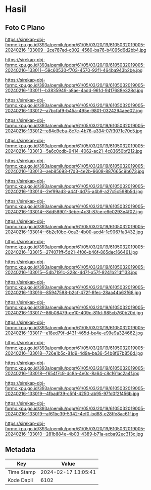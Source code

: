 # Hasil

## Foto C Plano

https://sirekap-obj-formc.kpu.go.id/393a/pemilu/pdpr/61/05/03/20/19/6105032019005-20240216-133009--2ce787ed-c002-4560-ba76-b4095d6d2bb4.jpg

https://sirekap-obj-formc.kpu.go.id/393a/pemilu/pdpr/61/05/03/20/19/6105032019005-20240216-133011--59c60530-f703-4570-92f1-464ba943b2be.jpg

https://sirekap-obj-formc.kpu.go.id/393a/pemilu/pdpr/61/05/03/20/19/6105032019005-20240216-133011--b3835949-a8ae-4add-961d-9417688e328d.jpg

https://sirekap-obj-formc.kpu.go.id/393a/pemilu/pdpr/61/05/03/20/19/6105032019005-20240216-133012--a7bcfaf9-b45a-495e-9801-0324294aee02.jpg

https://sirekap-obj-formc.kpu.go.id/393a/pemilu/pdpr/61/05/03/20/19/6105032019005-20240216-133012--e84d9eba-8c7e-4b76-a334-07f3071c70c5.jpg

https://sirekap-obj-formc.kpu.go.id/393a/pemilu/pdpr/61/05/03/20/19/6105032019005-20240216-133013--5a6c0cdb-9414-4062-ac21-4c83650bf212.jpg

https://sirekap-obj-formc.kpu.go.id/393a/pemilu/pdpr/61/05/03/20/19/6105032019005-20240216-133013--aeb85693-f7d3-4e2b-9608-887665c9b673.jpg

https://sirekap-obj-formc.kpu.go.id/393a/pemilu/pdpr/61/05/03/20/19/6105032019005-20240216-133014--2ef99ad3-a44f-4d75-a4b9-a27c5c598b5d.jpg

https://sirekap-obj-formc.kpu.go.id/393a/pemilu/pdpr/61/05/03/20/19/6105032019005-20240216-133014--8dd58901-3ebe-4c3f-87ce-e9e0293e4f02.jpg

https://sirekap-obj-formc.kpu.go.id/393a/pemilu/pdpr/61/05/03/20/19/6105032019005-20240216-133014--6b2e10bc-0ca3-4b00-acd4-1c9067fa3432.jpg

https://sirekap-obj-formc.kpu.go.id/393a/pemilu/pdpr/61/05/03/20/19/6105032019005-20240216-133015--274071ff-5d21-4f06-b46f-865dec166461.jpg

https://sirekap-obj-formc.kpu.go.id/393a/pemilu/pdpr/61/05/03/20/19/6105032019005-20240216-133015--54b7191c-328c-4d7f-a57f-8241b21df133.jpg

https://sirekap-obj-formc.kpu.go.id/393a/pemilu/pdpr/61/05/03/20/19/6105032019005-20240216-133016--85947588-b2cf-472f-8fec-28aa44b63f68.jpg

https://sirekap-obj-formc.kpu.go.id/393a/pemilu/pdpr/61/05/03/20/19/6105032019005-20240216-133017--86b08479-ee10-409c-81fd-985cb760b20d.jpg

https://sirekap-obj-formc.kpu.go.id/393a/pemilu/pdpr/61/05/03/20/19/6105032019005-20240216-133017--e18ed79f-d431-465d-be4e-e99e9a324662.jpg

https://sirekap-obj-formc.kpu.go.id/393a/pemilu/pdpr/61/05/03/20/19/6105032019005-20240216-133018--726e1b5c-81d9-4d9a-ba36-54b8f67b856d.jpg

https://sirekap-obj-formc.kpu.go.id/393a/pemilu/pdpr/61/05/03/20/19/6105032019005-20240216-133018--f654f7c9-dc8a-4e0c-8a64-c8c161ac2a4f.jpg

https://sirekap-obj-formc.kpu.go.id/393a/pemilu/pdpr/61/05/03/20/19/6105032019005-20240216-133019--4fbadf39-c5f4-4250-ab95-97fd0f2f456b.jpg

https://sirekap-obj-formc.kpu.go.id/393a/pemilu/pdpr/61/05/03/20/19/6105032019005-20240216-133019--af61bc39-5342-4ef0-bd88-e28ffe8ac61f.jpg

https://sirekap-obj-formc.kpu.go.id/393a/pemilu/pdpr/61/05/03/20/19/6105032019005-20240216-133010--281b884e-4b03-4389-b71a-acba92ec313c.jpg


## Metadata

| Key        | Value               |
| ---------- | ------------------- |
| Time Stamp | 2024-02-17 13:05:41 |
| Kode Dapil | 6102                |



